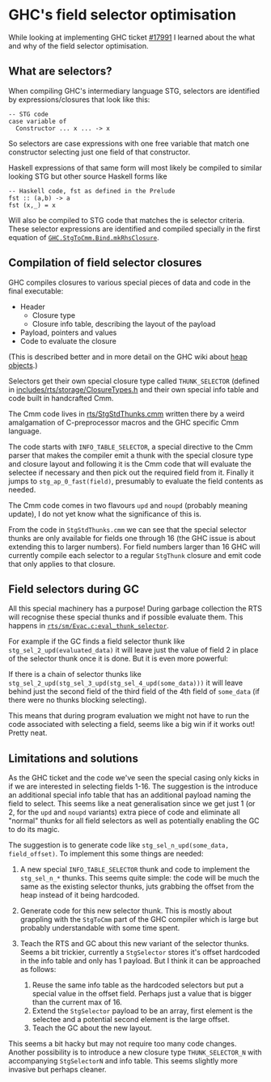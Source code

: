 # GHC's field selector optimisation

While looking at implementing GHC ticket [#17991][] I learned about the what
and why of the field selector optimisation.

[#17991]: https://gitlab.haskell.org/ghc/ghc/-/issues/17991


## What are selectors?

When compiling GHC's intermediary language STG, selectors are identified by
expressions/closures that look like this:

```
-- STG code
case variable of
  Constructor ... x ... -> x
```

So selectors are case expressions with one free variable that match one constructor
selecting just one field of that constructor.

Haskell expressions of that same form will most likely be compiled to similar
looking STG but other source Haskell forms like

```
-- Haskell code, fst as defined in the Prelude
fst :: (a,b) -> a
fst (x,_) = x
```

Will also be compiled to STG code that matches the is selector criteria. These
selector expressions are identified and compiled specially in the first equation of
[`GHC.StgToCmm.Bind.mkRhsClosure`][mkRhsClosure].

[mkRhsClosure]: https://gitlab.haskell.org/ghc/ghc/-/blob/c4de6a7a5c6433ae8c4df8a9fa09fbd9f3bbd0bf/compiler/GHC/StgToCmm/Bind.hs#L261


## Compilation of field selector closures

GHC compiles closures to various special pieces of data and code in the final
executable:

- Header
    - Closure type
    - Closure info table, describing the layout of the payload
- Payload, pointers and values
- Code to evaluate the closure

(This is described better and in more detail on the GHC wiki about [heap
objects][heap-objects].)

Selectors get their own special closure type called `THUNK_SELECTOR` (defined
in [includes/rts/storage/ClosureTypes.h][ClosureTypes] and their own special
info table and code built in handcrafted Cmm.

The Cmm code lives in [rts/StgStdThunks.cmm][StgStdThunks] written there by a
weird amalgamation of C-preprocessor macros and the GHC specific Cmm language.

The code starts with `INFO_TABLE_SELECTOR`, a special directive to the Cmm
parser that makes the compiler emit a thunk with the special closure type and
closure layout and following it is the Cmm code that will evaluate the selectee
if necessary and then pick out the required field from it. Finally it jumps to
`stg_ap_0_fast(field)`, presumably to evaluate the field contents as needed.

The Cmm code comes in two flavours `upd` and `noupd` (probably meaning update),
I do not yet know what the significance of this is.

From the code in `StgStdThunks.cmm` we can see that the special selector thunks
are only available for fields one through 16 (the GHC issue is about extending
this to larger numbers). For field numbers larger than 16 GHC will currently
compile each selector to a regular `StgThunk` closure and emit code that only
applies to that closure.

[heap-objects]: https://gitlab.haskell.org/ghc/ghc/-/wikis/commentary/rts/storage/heap-objects
[ClosureTypes]: https://gitlab.haskell.org/ghc/ghc/-/blob/c4de6a7a5c6433ae8c4df8a9fa09fbd9f3bbd0bf/includes/rts/storage/ClosureTypes.h#L44
[StgStdThunks]: https://gitlab.haskell.org/ghc/ghc/-/blob/c4de6a7a5c6433ae8c4df8a9fa09fbd9f3bbd0bf/rts/StgStdThunks.cmm#L66-149


## Field selectors during GC

All this special machinery has a purpose! During garbage collection the RTS
will recognise these special thunks and if possible evaluate them. This happens
in [`rts/sm/Evac.c:eval_thunk_selector`][eval_thunk_selector].

For example if the GC finds a field selector thunk like
`stg_sel_2_upd(evaluated_data)` it will leave just the value of field 2
in place of the selector thunk once it is done. But it is even more powerful:

If there is a chain of selector thunks like
`stg_sel_2_upd(stg_sel_3_upd(stg_sel_4_upd(some_data)))` it will leave behind
just the second field of the third field of the 4th field of `some_data` (if
there were no thunks blocking selecting).

This means that during program evaluation we might not have to run the code
associated with selecting a field, seems like a big win if it works out! Pretty
neat.

[eval_thunk_selector]: https://gitlab.haskell.org/ghc/ghc/-/blob/c4de6a7a5c6433ae8c4df8a9fa09fbd9f3bbd0bf/rts/sm/Evac.c#L1121


## Limitations and solutions

As the GHC ticket and the code we've seen the special casing only kicks in if
we are interested in selecting fields 1-16. The suggestion is the introduce an
additional special info table that has an additional payload naming the field
to select. This seems like a neat generalisation since we get just 1 (or 2, for
the `upd` and `noupd` variants) extra piece of code and eliminate all "normal"
thunks for all field selectors as well as potentially enabling the GC to do its
magic.

The suggestion is to generate code like `stg_sel_n_upd(some_data, field_offset)`.
To implement this some things are needed:

1. A new special `INFO_TABLE_SELECTOR` thunk and code to implement the
  `stg_sel_n_*` thunks. This seems quite simple: the code will be much the same
  as the existing selector thunks, juts grabbing the offset from the heap instead
  of it being hardcoded.

2. Generate code for this new selector thunk. This is mostly about grappling
   with the `StgToCmm` part of the GHC compiler which is large but probably
   understandable with some time spent.

3. Teach the RTS and GC about this new variant of the selector thunks. Seems a bit
   trickier, currently a `StgSelector` stores it's offset hardcoded in the info
   table and only has 1 payload. But I think it can be approached as follows:

    1. Reuse the same info table as the hardcoded selectors but put a special
       value in the offset field. Perhaps just a value that is bigger than the
       current max of 16.
    2. Extend the `StgSelector` payload to be an array, first element is the
       selectee and a potential second element is the large offset.
    3. Teach the GC about the new layout.

This seems a bit hacky but may not require too many code changes. Another
possibility is to introduce a new closure type `THUNK_SELECTOR_N` with
accompanying `StgSelectorN` and info table. This seems slightly more
invasive but perhaps cleaner.
